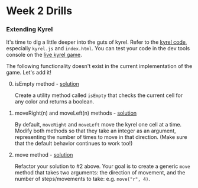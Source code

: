 # Week 2 Drills

### Extending Kyrel
It's time to dig a little deeper into the guts of kyrel. Refer to the <a href="https://github.com/sf-wdi-22-23/kyrel" target="_blank">kyrel code</a>, especially `kyrel.js` and `index.html`. You can test your code in the dev tools console on the <a href="http://sf-wdi-labs.github.io/kyrel/" target="_blank">live kyrel game</a>. 

The following functionality doesn't exist in the current implementation of the game. Let's add it!

0. isEmpty method - [solution](solutions.md#isempty)
    
    Create a utility method called `isEmpty` that checks the current cell for any color and returns a boolean.

1. moveRight(n) and moveLeft(n) methods - [solution](solutions.md#moverightn)
    
    By default, `moveRight` and `moveLeft` move the kyrel one cell at a time. Modify both methods so that they take an integer as an argument, representing the number of times to move in that direction. (Make sure that the default behavior continues to work too!)

2. move method - [solution](solutions.md#movedirection-times)
    
    Refactor your solution to #2 above. Your goal is to create a generic `move` method that takes two arguments: the direction of movement, and the number of steps/movements to take: e.g. `move("r", 4)`.

